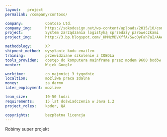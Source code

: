 ```yaml
---
layout:   project
permalink: /company/contoso/

company:          Contoso Ltd.
compamy_img:      https://sokodesign.net/wp-content/uploads/2015/10/contoso-logo.png
project:          System zarządzania logistyką sprzedaży paróweczkami
project_img:      http://3.bp.blogspot.com/_HMMzMDVXffA/SwcOyFah7aI/AAAAAAAAABM/B2AJX8KcaxE/s1600/par%C3%B3weczki_o%C5%9Bmiorniczki.JPG

methodology:      XP
shipment_method:  wysyłanie kodu emailem
training:         przewidziane szkolenie z COBOLa
tools_providen:   dostęp do komputera mainframe przez modem 9600 bodów
mentor:           Wujek Google

worktime:         co najmniej 3 tygodnie
localtion:        możliwa praca zdalna
money:            za darmo
later_employment: możliwe

team_size:        10-50 ludzi
requirements:     15 lat doświadczenia w Java 1.2
project_roles:    koder, QA

copyrights:       bezpłatna licencja
---
```

Robimy super projekt
